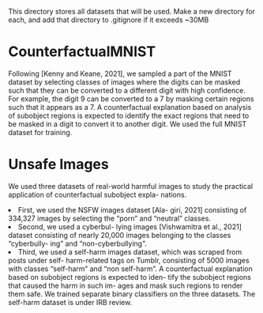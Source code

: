 This directory stores all datasets that will be used. Make a new directory for each, and add that directory to .gitignore if it exceeds ~30MB



# CounterfactualMNIST
Following [Kenny and Keane, 2021], we sampled a part of
the MNIST dataset by selecting classes of images where the
digits can be masked such that they can be converted to a
different digit with high confidence. For example, the digit
9 can be converted to a 7 by masking certain regions such
that it appears as a 7. A counterfactual explanation based
on analysis of subobject regions is expected to identify the
exact regions that need to be masked in a digit to convert it to another digit. We used the full MNIST dataset for training.

# Unsafe Images
We used three datasets of real-world harmful images to study
the practical application of counterfactual subobject expla-
nations. 

<li> First, we used the NSFW images dataset [Ala-
giri, 2021] consisting of 334,327 images by selecting the
“porn” and “neutral” classes.


<li> Second, we used a cyberbul-
lying images [Vishwamitra et al., 2021] dataset consisting of
nearly 20,000 images belonging to the classes “cyberbully-
ing” and “non-cyberbullying”. 


<li> Third, we used a self-harm
images dataset, which was scraped from posts under self-
harm-related tags on Tumblr, consisting of 5000 images with
classes “self-harm” and “non self-harm”. A counterfactual
explanation based on subobject regions is expected to iden-
tify the subobject regions that caused the harm in such im-
ages and mask such regions to render them safe. We trained
separate binary classifiers on the three datasets. The self-harm dataset is under IRB review.